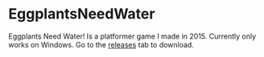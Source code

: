# EggplantsNeedWater
Eggplants Need Water! Is a platformer game I made in 2015. Currently only works on Windows.
Go to the [releases](https://github.com/MatthewJulian/EggplantsNeedWater/releases) tab to download.
